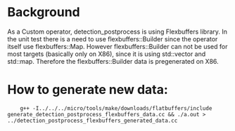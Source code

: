 # Background

As a Custom operator, detection_postprocess is using Flexbuffers library. In the
unit test there is a need to use flexbuffers::Builder since the operator itself
use flexbuffers::Map. However flexbuffers::Builder can not be used for most
targets (basically only on X86), since it is using std::vector and std::map.
Therefore the flexbuffers::Builder data is pregenerated on X86.

# How to generate new data:

~~~
    g++ -I../../../micro/tools/make/downloads/flatbuffers/include generate_detection_postprocess_flexbuffers_data.cc && ./a.out > ../detection_postprocess_flexbuffers_generated_data.cc
~~~
